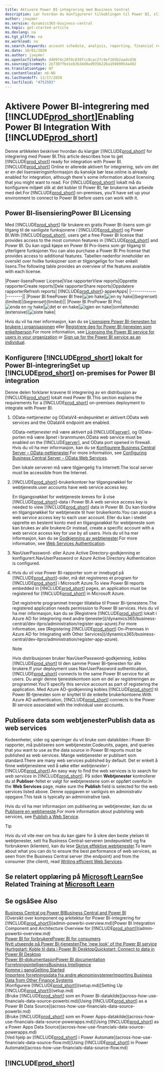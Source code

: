 ```yaml
---
title: Aktivere Power BI-integrering med Business Central
description: Lær hvordan du konfigurerer tilkoblingen til Power BI, slik at du får innsikt, forretningsintelligens og KPI-er fra Business Central-data med Business Central-appene for Power BI.
author: jswymer
ms.service: dynamics365-business-central
ms.topic: get-started-article
ms.devlang: na
ms.tgt_pltfrm: na
ms.workload: na
ms.search.keywords: account schedule, analysis, reporting, financial report, business intelligence, KPI
ms.date: 10/01/2020
ms.author: jswymer
ms.openlocfilehash: dd0974c20f8c038fcc0cac27c9ef165b2aadcd36
ms.sourcegitcommit: 2e7307fbe1eb3b34d0ad9356226a19409054a402
ms.translationtype: HT
ms.contentlocale: nb-NO
ms.lasthandoff: 12/17/2020
ms.locfileid: "4752503"
---
```

# <a name="enabling-power-bi-integration-with-prod_short"></a><span data-ttu-id="c97be-103">Aktivere Power BI-integrering med [!INCLUDE[prod_short](includes/prod_short.md)]</span><span class="sxs-lookup"><span data-stu-id="c97be-103">Enabling Power BI Integration With [!INCLUDE[prod_short](includes/prod_short.md)]</span></span>

<span data-ttu-id="c97be-104">Denne artikkelen beskriver hvordan du klargjør [!INCLUDE[prod_short](includes/prod_short.md)] for integrering med Power BI.</span><span class="sxs-lookup"><span data-stu-id="c97be-104">This article describes how to get [!INCLUDE[prod_short](includes/prod_short.md)] ready for integration with Power BI.</span></span> [!INCLUDE[prod_short](includes/prod_short.md)] <span data-ttu-id="c97be-105">Online er allerede aktivert for integrering, selv om det er en del lisensieringsinformasjon du kanskje bør lese.</span><span class="sxs-lookup"><span data-stu-id="c97be-105">online is already enabled for integration, although there's some information about licensing that you might want to read.</span></span> <span data-ttu-id="c97be-106">For [!INCLUDE[prod_short](includes/prod_short.md)] lokalt må du konfigurere miljøet slik at det kobler til Power BI, før brukerne kan arbeide med det.</span><span class="sxs-lookup"><span data-stu-id="c97be-106">For [!INCLUDE[prod_short](includes/prod_short.md)] on-premises, you'll have set up your environment to connect to Power BI before users can work with it.</span></span>

## <a name="power-bi-licensing"></a><a name="license"></a><span data-ttu-id="c97be-107">Power BI-lisensiering</span><span class="sxs-lookup"><span data-stu-id="c97be-107">Power BI Licensing</span></span>

<span data-ttu-id="c97be-108">Med [!INCLUDE[prod_short](includes/prod_short.md)] får brukere en gratis Power BI-lisens som gir tilgang til de vanligste funksjonene i [!INCLUDE[prod_short](includes/prod_short.md)] og Power BI.</span><span class="sxs-lookup"><span data-stu-id="c97be-108">With [!INCLUDE[prod_short](includes/prod_short.md)], users get a free Power BI license that provides access to the most common features in [!INCLUDE[prod_short](includes/prod_short.md)] and Power BI.</span></span> <span data-ttu-id="c97be-109">Du kan også kjøpe en Power BI Pro-lisens som gir tilgang til ytterligere funksjoner.</span><span class="sxs-lookup"><span data-stu-id="c97be-109">You can also purchase a Power BI Pro license that provides access to additional features.</span></span> <span data-ttu-id="c97be-110">Tabellen nedenfor inneholder en oversikt over hvilke funksjoner som er tilgjengelige for hver enkelt lisens.</span><span class="sxs-lookup"><span data-stu-id="c97be-110">The following table provides an overview of the features available with each license.</span></span>

|<span data-ttu-id="c97be-111">Power-lisens</span><span class="sxs-lookup"><span data-stu-id="c97be-111">Power License</span></span>|<span data-ttu-id="c97be-112">Vise rapporter</span><span class="sxs-lookup"><span data-stu-id="c97be-112">View reports</span></span>|<span data-ttu-id="c97be-113">Opprette rapporter</span><span class="sxs-lookup"><span data-stu-id="c97be-113">Create reports</span></span>|<span data-ttu-id="c97be-114">Dele rapporter</span><span class="sxs-lookup"><span data-stu-id="c97be-114">Share reports</span></span>|<span data-ttu-id="c97be-115">Oppdatere rapporter</span><span class="sxs-lookup"><span data-stu-id="c97be-115">Refresh reports</span></span>| [!INCLUDE[prod_short](includes/prod_short.md)]<span data-ttu-id="c97be-116">-apper</span><span class="sxs-lookup"><span data-stu-id="c97be-116">Apps</span></span>|
|-------------|--------||
|<span data-ttu-id="c97be-117">Power BI free</span><span class="sxs-lookup"><span data-stu-id="c97be-117">Power BI free</span></span>|![en hake](media/check.png)|![en ny hake](media/check.png)|<span data-ttu-id="c97be-120">(begrenset)</span><span class="sxs-lookup"><span data-stu-id="c97be-120">(limited)</span></span>|<span data-ttu-id="c97be-121">(begrenset)</span><span class="sxs-lookup"><span data-stu-id="c97be-121">(limited)</span></span>||
|<span data-ttu-id="c97be-122">Power BI Pro</span><span class="sxs-lookup"><span data-stu-id="c97be-122">Power BI Pro</span></span>|![enda en ny hake](media/check.png)|![det er en hake](media/check.png)|![igjen en hake](media/check.png)|<span data-ttu-id="c97be-126">(omfattende)</span><span class="sxs-lookup"><span data-stu-id="c97be-126">(extensive)</span></span>|![siste hake](media/check.png)|

<span data-ttu-id="c97be-128">Hvis du vil ha mer informasjon, kan du se [Lisensiere Power BI-tjenesten for brukere i organisasjonen](/power-bi/admin/service-admin-licensing-organization) eller [Registrere deg for Power BI-tjenesten som enkeltperson](/power-bi/fundamentals/service-self-service-signup-for-power-bi).</span><span class="sxs-lookup"><span data-stu-id="c97be-128">For more information, see [Licensing the Power BI service for users in your organization](/power-bi/admin/service-admin-licensing-organization) or [Sign up for the Power BI service as an individual](/power-bi/fundamentals/service-self-service-signup-for-power-bi).</span></span>

## <a name="set-up-prod_short-on-premises-for-power-bi-integration"></a><a name="setup"></a><span data-ttu-id="c97be-129">Konfigurere [!INCLUDE[prod_short](includes/prod_short.md)] lokalt for Power BI-integrering</span><span class="sxs-lookup"><span data-stu-id="c97be-129">Set up [!INCLUDE[prod_short](includes/prod_short.md)] on-premises for Power BI integration</span></span>

<span data-ttu-id="c97be-130">Denne delen forklarer kravene til integrering av en distribusjon av [!INCLUDE[prod_short](includes/prod_short.md)] lokalt med Power BI.</span><span class="sxs-lookup"><span data-stu-id="c97be-130">This section explains the requirements for a [!INCLUDE[prod_short](includes/prod_short.md)] on-premises deployment to integrate with Power BI.</span></span>

1. <span data-ttu-id="c97be-131">OData-nettjenester og ODataV4-endepunktet er aktivert.</span><span class="sxs-lookup"><span data-stu-id="c97be-131">OData web services and the ODataV4 endpoint are enabled.</span></span>

    <span data-ttu-id="c97be-132">OData-nettjenester må være aktivert på [!INCLUDE[server](includes/server.md)], og OData-porten må være åpnet i brannmuren.</span><span class="sxs-lookup"><span data-stu-id="c97be-132">OData web service must be enabled on the [!INCLUDE[server](includes/server.md)], and OData port opened in firewall.</span></span> <span data-ttu-id="c97be-133">Hvis du vil ha mer informasjon, kan du se [Konfigurere Business Central Server – OData-nettjenester](/dynamics365/business-central/dev-itpro/administration/configure-server-instance#ODataServices).</span><span class="sxs-lookup"><span data-stu-id="c97be-133">For more information, see [Configuring Business Central Server - OData Web Services](/dynamics365/business-central/dev-itpro/administration/configure-server-instance#ODataServices).</span></span>
    
    <span data-ttu-id="c97be-134">Den lokale serveren må være tilgjengelig fra Internett.</span><span class="sxs-lookup"><span data-stu-id="c97be-134">The local server must be accessible from the Internet.</span></span>

2. [!INCLUDE[prod_short](includes/prod_short.md)]<span data-ttu-id="c97be-135">-brukerkontoer har tilgangsnøkkel for webtjeneste.</span><span class="sxs-lookup"><span data-stu-id="c97be-135">user accounts have web service access key.</span></span>

    <span data-ttu-id="c97be-136">En tilgangsnøkkel for webtjeneste kreves for å vise [!INCLUDE[prod_short](includes/prod_short.md)]-data i Power BI.</span><span class="sxs-lookup"><span data-stu-id="c97be-136">A web service access key is needed to view [!INCLUDE[prod_short](includes/prod_short.md)] data in Power BI.</span></span> <span data-ttu-id="c97be-137">Du kan tilordne en tilgangsnøkkel for webtjeneste til hver brukerkonto.</span><span class="sxs-lookup"><span data-stu-id="c97be-137">You can assign a web service access key to each user account.</span></span> <span data-ttu-id="c97be-138">Eller du kan i stedet opprette en bestemt konto med en tilgangsnøkkel for webtjeneste som kan brukes av alle brukere.</span><span class="sxs-lookup"><span data-stu-id="c97be-138">Or instead, create a specific account with a web service access key for use by all users.</span></span> <span data-ttu-id="c97be-139">Hvis du vil ha mer informasjon, kan du se [Godkjenning av webtjenester](/dynamics365/business-central/dev-itpro/webservices/web-services-authentication#generate-a-web-service-access-key).</span><span class="sxs-lookup"><span data-stu-id="c97be-139">For more information, see [Web Services Authentication](/dynamics365/business-central/dev-itpro/webservices/web-services-authentication#generate-a-web-service-access-key).</span></span>

3. <span data-ttu-id="c97be-140">NavUserPassword- eller Azure Active Directory-godkjenning er konfigurert.</span><span class="sxs-lookup"><span data-stu-id="c97be-140">NavUserPassword or Azure Active Directory Authentication is configured.</span></span>

4. <span data-ttu-id="c97be-141">Hvis du vil vise Power BI-rapporter som er innebygd på [!INCLUDE[prod_short](includes/prod_short.md)]-sider, må det registreres et program for [!INCLUDE[prod_short](includes/prod_short.md)] i Microsoft Azure.</span><span class="sxs-lookup"><span data-stu-id="c97be-141">To view Power BI reports embedded in [!INCLUDE[prod_short](includes/prod_short.md)] pages, an application must be registered for [!INCLUDE[prod_short](includes/prod_short.md)] in Microsoft Azure.</span></span>

    <span data-ttu-id="c97be-142">Det registrerte programmet trenger tillatelse til Power BI-tjenestene.</span><span class="sxs-lookup"><span data-stu-id="c97be-142">The registered application needs permission to Power BI services.</span></span> <span data-ttu-id="c97be-143">Hvis du vil ha mer informasjon, kan du se [Registrere [!INCLUDE[prod_short](includes/prod_short.md)] lokalt i Azure AD for integrering med andre tjenester](/dynamics365/business-central/dev-itpro/administration/register-app-azure).</span><span class="sxs-lookup"><span data-stu-id="c97be-143">For more information, see [Registering [!INCLUDE[prod_short](includes/prod_short.md)] On-Premises in Azure AD for Integrating with Other Services](/dynamics365/business-central/dev-itpro/administration/register-app-azure).</span></span>

    > [!NOTE]
    > <span data-ttu-id="c97be-144">Hvis distribusjonen bruker NavUserPassword-godkjenning, kobles [!INCLUDE[prod_short](includes/prod_short.md)] til den samme Power BI-tjenesten for alle brukere.</span><span class="sxs-lookup"><span data-stu-id="c97be-144">If your deployment uses NavUserPassword authentication, [!INCLUDE[prod_short](includes/prod_short.md)] connects to the same Power BI service for all users.</span></span> <span data-ttu-id="c97be-145">Du angir denne tjenestekontoen som en del av registreringen av programmet.</span><span class="sxs-lookup"><span data-stu-id="c97be-145">You'll specify this service account as part of registering the application.</span></span> <span data-ttu-id="c97be-146">Med Azure AD-godkjenning kobles [!INCLUDE[prod_short](includes/prod_short.md)] til Power BI-tjenesten som er knyttet til de enkelte brukerkontoene.</span><span class="sxs-lookup"><span data-stu-id="c97be-146">With Azure AD authentication, [!INCLUDE[prod_short](includes/prod_short.md)] connects to the Power BI service associated with the individual user accounts.</span></span>

    <!-- Windows authentication can also be used but you can't get data from BC in Power BI -->

## <a name="publish-data-as-web-services"></a><span data-ttu-id="c97be-147">Publisere data som webtjenester</span><span class="sxs-lookup"><span data-stu-id="c97be-147">Publish data as web services</span></span>

<span data-ttu-id="c97be-148">Kodeenheter, sider og spørringer du vil bruke som datakilden i Power BI-rapporter, må publiseres som webtjenester.</span><span class="sxs-lookup"><span data-stu-id="c97be-148">Codeunits, pages, and queries that you want to use as the data source in Power BI reports must be published as web services.</span></span> <span data-ttu-id="c97be-149">Mange webtjenester er publisert som standard.</span><span class="sxs-lookup"><span data-stu-id="c97be-149">There are many web services published by default.</span></span> <span data-ttu-id="c97be-150">Det er enkelt å finne webtjenestene ved å søke etter *webtjenester* i [!INCLUDE[prod_short](includes/prod_short.md)].</span><span class="sxs-lookup"><span data-stu-id="c97be-150">An easy way to find the web services is to search for *web services* in [!INCLUDE[prod_short](includes/prod_short.md)].</span></span> <span data-ttu-id="c97be-151">På siden **Webtjenester** kontrollerer du at **Publiser**-feltet er valgt for webtjenestene som er oppført ovenfor.</span><span class="sxs-lookup"><span data-stu-id="c97be-151">In the **Web Services** page, make sure the **Publish** field is selected for the web services listed above.</span></span> <span data-ttu-id="c97be-152">Denne oppgaven er vanligvis en administrativ oppgave.</span><span class="sxs-lookup"><span data-stu-id="c97be-152">This task is typically an administrative task.</span></span>

<span data-ttu-id="c97be-153">Hvis du vil ha mer informasjon om publisering av webtjenester, kan du se [Publisere en webtjeneste](across-how-publish-web-service.md).</span><span class="sxs-lookup"><span data-stu-id="c97be-153">For more information about publishing web services, see [Publish a Web Service](across-how-publish-web-service.md).</span></span>

> [!TIP]
> <span data-ttu-id="c97be-154">Hvis du vil vite mer om hva du kan gjøre for å sikre den beste ytelsen til webtjenester, sett fra Business Central-serveren (endepunktet) og fra forbrukeren (klienten), kan du lese [Skrive effektive webtjenester](/dynamics365/business-central/dev-itpro/performance/performance-developer#writing-efficient-web-services).</span><span class="sxs-lookup"><span data-stu-id="c97be-154">To learn about what you can do to ensure the best performance of web services, as seen from the Business Central server (the endpoint) and from the consumer (the client), read [Writing efficient Web Services](/dynamics365/business-central/dev-itpro/performance/performance-developer#writing-efficient-web-services).</span></span>




## <a name="see-related-training-at-microsoft-learn"></a><span data-ttu-id="c97be-155">Se relatert opplæring på [Microsoft Learn](/learn/modules/Configure-powerbi-excel-dynamics-365-business-central/index)</span><span class="sxs-lookup"><span data-stu-id="c97be-155">See Related Training at [Microsoft Learn](/learn/modules/Configure-powerbi-excel-dynamics-365-business-central/index)</span></span>

## <a name="see-also"></a><span data-ttu-id="c97be-156">Se også</span><span class="sxs-lookup"><span data-stu-id="c97be-156">See Also</span></span>

[<span data-ttu-id="c97be-157">Business Central og Power BI</span><span class="sxs-lookup"><span data-stu-id="c97be-157">Business Central and Power BI</span></span>](admin-powerbi.md)  
<span data-ttu-id="c97be-158">[Oversikt over komponent og arkitektur for Power BI-integrering for [!INCLUDE[prod_short](includes/prod_short.md)]](admin-powerbi-overview.md)</span><span class="sxs-lookup"><span data-stu-id="c97be-158">[Power BI Integration Component and Architecture Overview for [!INCLUDE[prod_short](includes/prod_short.md)]](admin-powerbi-overview.md)</span></span>  
[<span data-ttu-id="c97be-159">Power BI for forbrukere</span><span class="sxs-lookup"><span data-stu-id="c97be-159">Power BI for consumers</span></span>](/power-bi/consumer/end-user-consumer)  
[<span data-ttu-id="c97be-160">Nytt utseende på Power BI-tjenesten</span><span class="sxs-lookup"><span data-stu-id="c97be-160">The 'new look' of the Power BI service</span></span>](/power-bi/service-new-look)  
[<span data-ttu-id="c97be-161">Hurtigstart: Koble til data i Power BI Desktop</span><span class="sxs-lookup"><span data-stu-id="c97be-161">Quickstart: Connect to data in Power BI Desktop</span></span>](/power-bi/desktop-quickstart-connect-to-data)  
[<span data-ttu-id="c97be-162">Power BI-dokumentasjon</span><span class="sxs-lookup"><span data-stu-id="c97be-162">Power BI documentation</span></span>](/power-bi/)  
[<span data-ttu-id="c97be-163">Forretningsintelligens</span><span class="sxs-lookup"><span data-stu-id="c97be-163">Business Intelligence</span></span>](bi.md)  
[<span data-ttu-id="c97be-164">Komme i gang</span><span class="sxs-lookup"><span data-stu-id="c97be-164">Getting Started</span></span>](product-get-started.md)  
[<span data-ttu-id="c97be-165">Importere forretningsdata fra andre økonomisystemer</span><span class="sxs-lookup"><span data-stu-id="c97be-165">Importing Business Data from Other Finance Systems</span></span>](across-import-data-configuration-packages.md)  
<span data-ttu-id="c97be-166">[Konfigurere [!INCLUDE[prod_short](includes/prod_short.md)]](setup.md)</span><span class="sxs-lookup"><span data-stu-id="c97be-166">[Setting Up [!INCLUDE[prod_short](includes/prod_short.md)]](setup.md)</span></span>  
<span data-ttu-id="c97be-167">[Bruke [!INCLUDE[prod_short](includes/prod_short.md)] som en Power BI-datakilde](across-how-use-financials-data-source-powerbi.md)</span><span class="sxs-lookup"><span data-stu-id="c97be-167">[Using [!INCLUDE[prod_short](includes/prod_short.md)] as a Power BI Data Source](across-how-use-financials-data-source-powerbi.md)</span></span>  
<span data-ttu-id="c97be-168">[Bruke [!INCLUDE[prod_short](includes/prod_short.md)] som en Power Apps-datakilde](across-how-use-financials-data-source-powerapps.md)</span><span class="sxs-lookup"><span data-stu-id="c97be-168">[Using [!INCLUDE[prod_short](includes/prod_short.md)] as a Power Apps Data Source](across-how-use-financials-data-source-powerapps.md)</span></span>  
<span data-ttu-id="c97be-169">[Ved hjelp av [!INCLUDE[prod_short](includes/prod_short.md)] i Power Automate](across-how-use-financials-data-source-flow.md)</span><span class="sxs-lookup"><span data-stu-id="c97be-169">[Using [!INCLUDE[prod_short](includes/prod_short.md)] in Power Automate](across-how-use-financials-data-source-flow.md)</span></span>  

## [!INCLUDE[prod_short](includes/free_trial_md.md)]  
